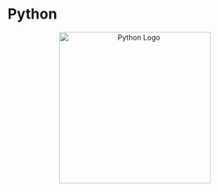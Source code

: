 # Python

<p align="center">
  <img src="https://github.com/user-attachments/assets/f4350c1f-a60c-4824-a280-dfebed670146" width="300" alt="Python Logo">
</p>
